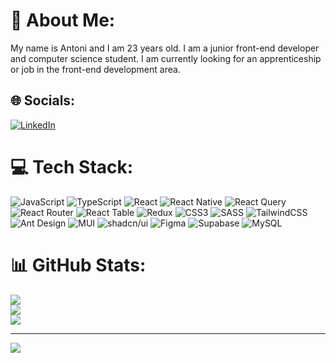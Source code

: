 # 💫 About Me:
My name is Antoni and I am 23 years old. I am a junior front-end developer and computer science student. I am currently looking for an apprenticeship or job in the front-end development area.


## 🌐 Socials:
[![LinkedIn](https://img.shields.io/badge/LinkedIn-%230077B5.svg?logo=linkedin&logoColor=white)](https://linkedin.com/in/https://www.linkedin.com/in/antoni-garczynski/) 

# 💻 Tech Stack:
![JavaScript](https://img.shields.io/badge/javascript-%23323330.svg?style=for-the-badge&logo=javascript&logoColor=%23F7DF1E) ![TypeScript](https://img.shields.io/badge/typescript-%23007ACC.svg?style=for-the-badge&logo=typescript&logoColor=white) ![React](https://img.shields.io/badge/react-%2320232a.svg?style=for-the-badge&logo=react&logoColor=%2361DAFB) ![React Native](https://img.shields.io/badge/react_native-%2320232a.svg?style=for-the-badge&logo=react&logoColor=%2361DAFB) ![React Query](https://img.shields.io/badge/-React%20Query-FF4154?style=for-the-badge&logo=react%20query&logoColor=white) ![React Router](https://img.shields.io/badge/React_Router-CA4245?style=for-the-badge&logo=react-router&logoColor=white) ![React Table](https://img.shields.io/badge/React%20Table-FF4154.svg?style=for-the-badge&logo=React-Table&logoColor=white) ![Redux](https://img.shields.io/badge/redux-%23593d88.svg?style=for-the-badge&logo=redux&logoColor=white) ![CSS3](https://img.shields.io/badge/css3-%231572B6.svg?style=for-the-badge&logo=css3&logoColor=white) ![SASS](https://img.shields.io/badge/SASS-hotpink.svg?style=for-the-badge&logo=SASS&logoColor=white) ![TailwindCSS](https://img.shields.io/badge/tailwindcss-%2338B2AC.svg?style=for-the-badge&logo=tailwind-css&logoColor=white) ![Ant Design](https://img.shields.io/badge/Ant%20Design-0170FE.svg?style=for-the-badge&logo=Ant-Design&logoColor=white) ![MUI](https://img.shields.io/badge/MUI-007FFF.svg?style=for-the-badge&logo=MUI&logoColor=white) ![shadcn/ui](https://img.shields.io/badge/shadcn/ui-000000.svg?style=for-the-badge&logo=shadcn/ui&logoColor=white) ![Figma](https://img.shields.io/badge/figma-%23F24E1E.svg?style=for-the-badge&logo=figma&logoColor=white) ![Supabase](https://img.shields.io/badge/Supabase-3ECF8E?style=for-the-badge&logo=supabase&logoColor=white) ![MySQL](https://img.shields.io/badge/mysql-%2300000f.svg?style=for-the-badge&logo=mysql&logoColor=white)

# 📊 GitHub Stats:
![](https://github-readme-stats.vercel.app/api?username=antonio-23&theme=react&hide_border=true&include_all_commits=false&count_private=false)<br/>
![](https://github-readme-streak-stats.herokuapp.com/?user=antonio-23&theme=react&hide_border=true)<br/>
![](https://github-readme-stats.vercel.app/api/top-langs/?username=antonio-23&theme=react&hide_border=true&include_all_commits=false&count_private=false&layout=compact)

---
[![](https://visitcount.itsvg.in/api?id=antonio-23&icon=0&color=0)](https://visitcount.itsvg.in)

<!-- Proudly created with GPRM ( https://gprm.itsvg.in ) -->

